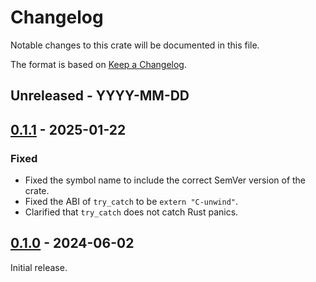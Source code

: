 # Changelog

Notable changes to this crate will be documented in this file.

The format is based on [Keep a Changelog](https://keepachangelog.com/en/1.0.0/).

## Unreleased - YYYY-MM-DD


## [0.1.1] - 2025-01-22
[0.1.1]: https://github.com/madsmtm/objc2/compare/objc2-exception-helper-0.1.0...objc2-exception-helper-0.1.1

### Fixed
* Fixed the symbol name to include the correct SemVer version of the crate.
* Fixed the ABI of `try_catch` to be `extern "C-unwind"`.
* Clarified that `try_catch` does not catch Rust panics.


## [0.1.0] - 2024-06-02
[0.1.0]: https://github.com/madsmtm/objc2/releases/tag/objc2-exception-helper-0.1.0

Initial release.

